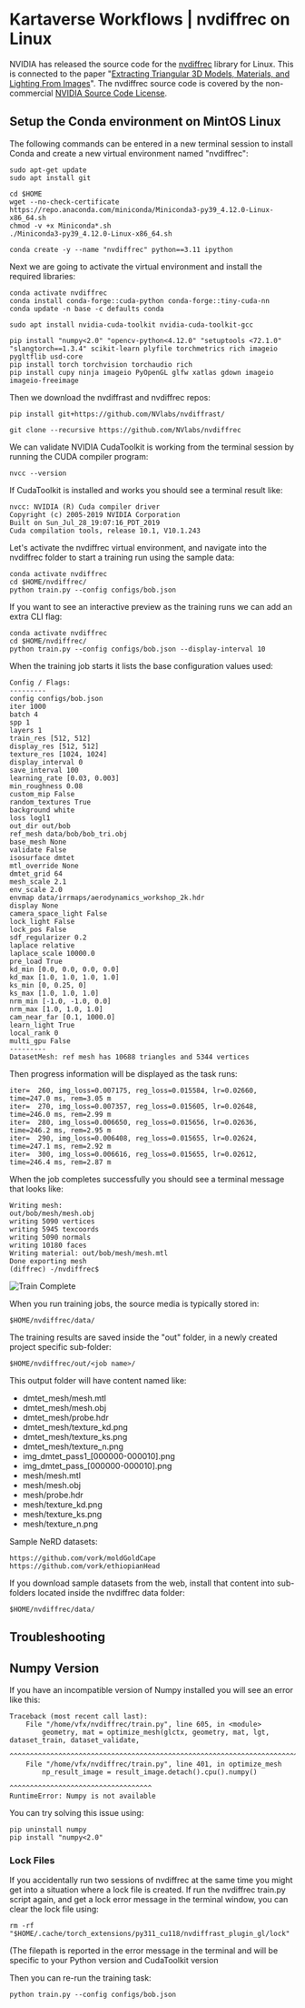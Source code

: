 # Kartaverse Workflows | nvdiffrec on Linux

NVIDIA has released the source code for the [nvdiffrec](https://github.com/NVlabs/nvdiffrec) library for Linux. This is connected to the paper "[Extracting Triangular 3D Models, Materials, and Lighting From Images](https://nvlabs.github.io/nvdiffrec/)". The nvdiffrec source code is covered by the non-commercial [NVIDIA Source Code License](https://github.com/NVlabs/nvdiffrec/blob/main/LICENSE.txt).

## Setup the Conda environment on MintOS Linux

The following commands can be entered in a new terminal session to install Conda and create a new virtual environment named "nvdiffrec":

	sudo apt-get update
	sudo apt install git
	
	cd $HOME
	wget --no-check-certificate https://repo.anaconda.com/miniconda/Miniconda3-py39_4.12.0-Linux-x86_64.sh
	chmod -v +x Miniconda*.sh
	./Miniconda3-py39_4.12.0-Linux-x86_64.sh
	
	conda create -y --name "nvdiffrec" python==3.11 ipython

Next we are going to activate the virtual environment and install the required libraries:

	conda activate nvdiffrec
	conda install conda-forge::cuda-python conda-forge::tiny-cuda-nn
	conda update -n base -c defaults conda
	
	sudo apt install nvidia-cuda-toolkit nvidia-cuda-toolkit-gcc
	
	pip install "numpy<2.0" "opencv-python<4.12.0" "setuptools <72.1.0" "slangtorch==1.3.4" scikit-learn plyfile torchmetrics rich imageio pygltflib usd-core
	pip install torch torchvision torchaudio rich
	pip install cupy ninja imageio PyOpenGL glfw xatlas gdown imageio imageio-freeimage

Then we download the nvdiffrast and nvdiffrec repos:

	pip install git+https://github.com/NVlabs/nvdiffrast/
	
	git clone --recursive https://github.com/NVlabs/nvdiffrec

We can validate NVIDIA CudaToolkit is working from the terminal session by running the CUDA compiler program:

	nvcc --version

If CudaToolkit is installed and works you should see a terminal result like:

	nvcc: NVIDIA (R) Cuda compiler driver
	Copyright (c) 2005-2019 NVIDIA Corporation
	Built on Sun_Jul_28_19:07:16_PDT_2019
	Cuda compilation tools, release 10.1, V10.1.243

Let's activate the nvdiffrec virtual environment, and navigate into the nvdiffrec folder to start a training run using the sample data:

	conda activate nvdiffrec
	cd $HOME/nvdiffrec/
	python train.py --config configs/bob.json

If you want to see an interactive preview as the training runs we can add an extra CLI flag:

	conda activate nvdiffrec
	cd $HOME/nvdiffrec/
	python train.py --config configs/bob.json --display-interval 10

When the training job starts it lists the base configuration values used:

	Config / Flags:
	---------
	config configs/bob.json
	iter 1000
	batch 4
	spp 1
	layers 1
	train_res [512, 512]
	display_res [512, 512]
	texture_res [1024, 1024]
	display_interval 0
	save_interval 100
	learning_rate [0.03, 0.003]
	min_roughness 0.08
	custom_mip False
	random_textures True
	background white
	loss logl1
	out_dir out/bob
	ref_mesh data/bob/bob_tri.obj
	base_mesh None
	validate False
	isosurface dmtet
	mtl_override None
	dmtet_grid 64
	mesh_scale 2.1
	env_scale 2.0
	envmap data/irrmaps/aerodynamics_workshop_2k.hdr
	display None
	camera_space_light False
	lock_light False
	lock_pos False
	sdf_regularizer 0.2
	laplace relative
	laplace_scale 10000.0
	pre_load True
	kd_min [0.0, 0.0, 0.0, 0.0]
	kd_max [1.0, 1.0, 1.0, 1.0]
	ks_min [0, 0.25, 0]
	ks_max [1.0, 1.0, 1.0]
	nrm_min [-1.0, -1.0, 0.0]
	nrm_max [1.0, 1.0, 1.0]
	cam_near_far [0.1, 1000.0]
	learn_light True
	local_rank 0
	multi_gpu False
	---------
	DatasetMesh: ref mesh has 10688 triangles and 5344 vertices


Then progress information will be displayed as the task runs:

	iter=  260, img_loss=0.007175, reg_loss=0.015584, lr=0.02660, time=247.0 ms, rem=3.05 m
	iter=  270, img_loss=0.007357, reg_loss=0.015605, lr=0.02648, time=246.0 ms, rem=2.99 m
	iter=  280, img_loss=0.006650, reg_loss=0.015656, lr=0.02636, time=246.2 ms, rem=2.95 m
	iter=  290, img_loss=0.006408, reg_loss=0.015655, lr=0.02624, time=247.1 ms, rem=2.92 m
	iter=  300, img_loss=0.006616, reg_loss=0.015655, lr=0.02612, time=246.4 ms, rem=2.87 m

When the job completes successfully you should see a terminal message that looks like:

	Writing mesh:
	out/bob/mesh/mesh.obj
	writing 5090 vertices
	writing 5945 texcoords
	writing 5090 normals
	writing 10180 faces
	Writing material: out/bob/mesh/mesh.mtl
	Done exporting mesh
	(diffrec) -/nvdiffrec$

![Train Complete](Images/nvdiffrec-train-bob.png)

When you run training jobs, the source media is typically stored in:

	$HOME/nvdiffrec/data/

The training results are saved inside the "out" folder, in a newly created project specific sub-folder:

	$HOME/nvdiffrec/out/<job name>/

This output folder will have content named like:

- dmtet_mesh/mesh.mtl
- dmtet_mesh/mesh.obj
- dmtet_mesh/probe.hdr
- dmtet_mesh/texture_kd.png
- dmtet_mesh/texture_ks.png
- dmtet_mesh/texture_n.png
- img_dmtet_pass1_[000000-000010].png
- img_dmtet_pass_[000000-000010].png
- mesh/mesh.mtl
- mesh/mesh.obj
- mesh/probe.hdr
- mesh/texture_kd.png
- mesh/texture_ks.png
- mesh/texture_n.png


Sample NeRD datasets:

	https://github.com/vork/moldGoldCape
	https://github.com/vork/ethiopianHead

If you download sample datasets from the web, install that content into sub-folders located inside the nvdiffrec data folder:

	$HOME/nvdiffrec/data/

## Troubleshooting

## Numpy Version

If you have an incompatible version of Numpy installed you will see an error like this:

	Traceback (most recent call last):
		File "/home/vfx/nvdiffrec/train.py", line 605, in <module>
			geometry, mat = optimize_mesh(glctx, geometry, mat, lgt, dataset_train, dataset_validate, 
											^^^^^^^^^^^^^^^^^^^^^^^^^^^^^^^^^^^^^^^^^^^^^^^^^^^^^^^^^^^^^^^^^^^^^^^^^
		File "/home/vfx/nvdiffrec/train.py", line 401, in optimize_mesh
			np_result_image = result_image.detach().cpu().numpy()
												^^^^^^^^^^^^^^^^^^^^^^^^^^^^^^^^^^^
	RuntimeError: Numpy is not available

You can try solving this issue using:

	pip uninstall numpy
	pip install "numpy<2.0"

### Lock Files

If you accidentally run two sessions of nvdiffrec at the same time you might get into a situation where a lock file is created. If run the nvdiffrec train.py script again, and get a lock error message in the terminal window, you can clear the lock file using:

	rm -rf "$HOME/.cache/torch_extensions/py311_cu118/nvdiffrast_plugin_gl/lock"

(The filepath is reported in the error message in the terminal and will be specific to your Python version and CudaToolkit version

Then you can re-run the training task:

	python train.py --config configs/bob.json
